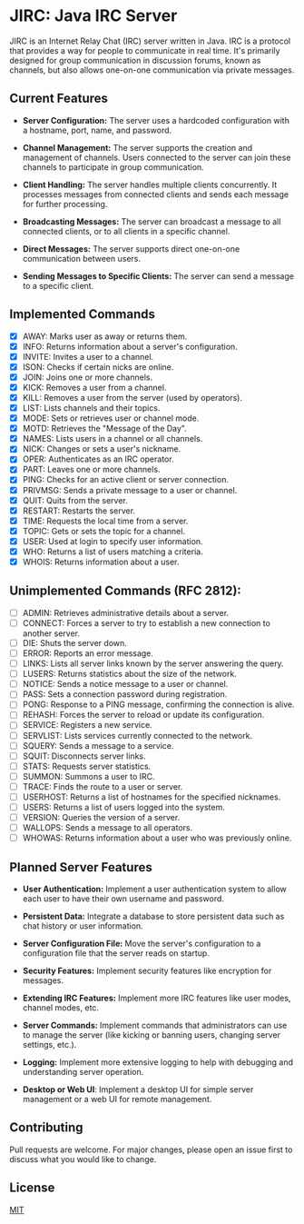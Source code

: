 # JIRC: Java IRC Server

JIRC is an Internet Relay Chat (IRC) server written in Java. IRC is a protocol that provides a way for people to
communicate in real time. It's primarily designed for group communication in discussion forums, known as channels, but
also allows one-on-one communication via private messages.

## Current Features

- **Server Configuration:** The server uses a hardcoded configuration with a hostname, port, name, and password.

- **Channel Management:** The server supports the creation and management of channels. Users connected to the server can
  join these channels to participate in group communication.

- **Client Handling:** The server handles multiple clients concurrently. It processes messages from connected clients
  and sends each message for further processing.

- **Broadcasting Messages:** The server can broadcast a message to all connected clients, or to all clients in a
  specific channel.

- **Direct Messages:** The server supports direct one-on-one communication between users.

- **Sending Messages to Specific Clients:** The server can send a message to a specific client.

## Implemented Commands

- [x] AWAY: Marks user as away or returns them.
- [x] INFO: Returns information about a server's configuration.
- [x] INVITE: Invites a user to a channel.
- [x] ISON: Checks if certain nicks are online.
- [x] JOIN: Joins one or more channels.
- [x] KICK: Removes a user from a channel.
- [x] KILL: Removes a user from the server (used by operators).
- [x] LIST: Lists channels and their topics.
- [x] MODE: Sets or retrieves user or channel mode.
- [x] MOTD: Retrieves the "Message of the Day".
- [x] NAMES: Lists users in a channel or all channels.
- [x] NICK: Changes or sets a user's nickname.
- [x] OPER: Authenticates as an IRC operator.
- [x] PART: Leaves one or more channels.
- [x] PING: Checks for an active client or server connection.
- [x] PRIVMSG: Sends a private message to a user or channel.
- [x] QUIT: Quits from the server.
- [x] RESTART: Restarts the server.
- [x] TIME: Requests the local time from a server.
- [x] TOPIC: Gets or sets the topic for a channel.
- [x] USER: Used at login to specify user information.
- [x] WHO: Returns a list of users matching a criteria.
- [x] WHOIS: Returns information about a user.

## Unimplemented Commands (RFC 2812):

- [ ] ADMIN: Retrieves administrative details about a server.
- [ ] CONNECT: Forces a server to try to establish a new connection to another server.
- [ ] DIE: Shuts the server down.
- [ ] ERROR: Reports an error message.
- [ ] LINKS: Lists all server links known by the server answering the query.
- [ ] LUSERS: Returns statistics about the size of the network.
- [ ] NOTICE: Sends a notice message to a user or channel.
- [ ] PASS: Sets a connection password during registration.
- [ ] PONG: Response to a PING message, confirming the connection is alive.
- [ ] REHASH: Forces the server to reload or update its configuration.
- [ ] SERVICE: Registers a new service.
- [ ] SERVLIST: Lists services currently connected to the network.
- [ ] SQUERY: Sends a message to a service.
- [ ] SQUIT: Disconnects server links.
- [ ] STATS: Requests server statistics.
- [ ] SUMMON: Summons a user to IRC.
- [ ] TRACE: Finds the route to a user or server.
- [ ] USERHOST: Returns a list of hostnames for the specified nicknames.
- [ ] USERS: Returns a list of users logged into the system.
- [ ] VERSION: Queries the version of a server.
- [ ] WALLOPS: Sends a message to all operators.
- [ ] WHOWAS: Returns information about a user who was previously online.

## Planned Server Features

- **User Authentication:** Implement a user authentication system to allow each user to have their own username and
  password.

- **Persistent Data:** Integrate a database to store persistent data such as chat history or user information.

- **Server Configuration File:** Move the server's configuration to a configuration file that the server reads on
  startup.

- **Security Features:** Implement security features like encryption for messages.

- **Extending IRC Features:** Implement more IRC features like user modes, channel modes, etc.

- **Server Commands:** Implement commands that administrators can use to manage the server (like kicking or banning
  users, changing server settings, etc.).

- **Logging:** Implement more extensive logging to help with debugging and understanding server operation.

- **Desktop or Web UI**: Implement a desktop UI for simple server management or a web UI for remote management.

## Contributing

Pull requests are welcome. For major changes, please open an issue first to discuss what you would like to change.

## License

[MIT](https://choosealicense.com/licenses/mit/)
